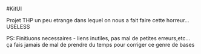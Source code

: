 #KitUI

Projet THP un peu etrange dans lequel on nous a fait faire cette horreur... USELESS

PS: Finitiuons necessaires - liens inutiles, pas mal de petites erreurs,etc... ça fais jamais de mal de prendre du temps pour corriger ce genre de bases
